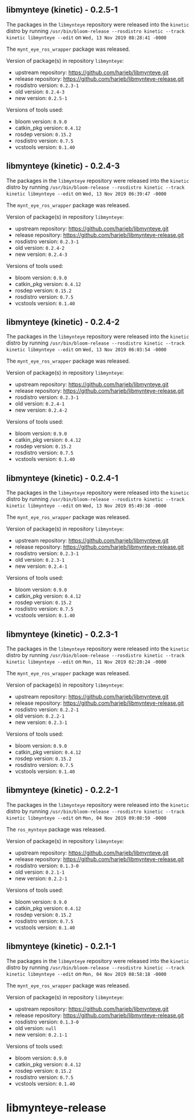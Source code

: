 ## libmynteye (kinetic) - 0.2.5-1

The packages in the `libmynteye` repository were released into the `kinetic` distro by running `/usr/bin/bloom-release --rosdistro kinetic --track kinetic libmynteye --edit` on `Wed, 13 Nov 2019 08:28:41 -0000`

The `mynt_eye_ros_wrapper` package was released.

Version of package(s) in repository `libmynteye`:

- upstream repository: https://github.com/harjeb/libmynteye.git
- release repository: https://github.com/harjeb/libmynteye-release.git
- rosdistro version: `0.2.3-1`
- old version: `0.2.4-3`
- new version: `0.2.5-1`

Versions of tools used:

- bloom version: `0.9.0`
- catkin_pkg version: `0.4.12`
- rosdep version: `0.15.2`
- rosdistro version: `0.7.5`
- vcstools version: `0.1.40`


## libmynteye (kinetic) - 0.2.4-3

The packages in the `libmynteye` repository were released into the `kinetic` distro by running `/usr/bin/bloom-release --rosdistro kinetic --track kinetic libmynteye --edit` on `Wed, 13 Nov 2019 06:39:47 -0000`

The `mynt_eye_ros_wrapper` package was released.

Version of package(s) in repository `libmynteye`:

- upstream repository: https://github.com/harjeb/libmynteye.git
- release repository: https://github.com/harjeb/libmynteye-release.git
- rosdistro version: `0.2.3-1`
- old version: `0.2.4-2`
- new version: `0.2.4-3`

Versions of tools used:

- bloom version: `0.9.0`
- catkin_pkg version: `0.4.12`
- rosdep version: `0.15.2`
- rosdistro version: `0.7.5`
- vcstools version: `0.1.40`


## libmynteye (kinetic) - 0.2.4-2

The packages in the `libmynteye` repository were released into the `kinetic` distro by running `/usr/bin/bloom-release --rosdistro kinetic --track kinetic libmynteye --edit` on `Wed, 13 Nov 2019 06:03:54 -0000`

The `mynt_eye_ros_wrapper` package was released.

Version of package(s) in repository `libmynteye`:

- upstream repository: https://github.com/harjeb/libmynteye.git
- release repository: https://github.com/harjeb/libmynteye-release.git
- rosdistro version: `0.2.3-1`
- old version: `0.2.4-1`
- new version: `0.2.4-2`

Versions of tools used:

- bloom version: `0.9.0`
- catkin_pkg version: `0.4.12`
- rosdep version: `0.15.2`
- rosdistro version: `0.7.5`
- vcstools version: `0.1.40`


## libmynteye (kinetic) - 0.2.4-1

The packages in the `libmynteye` repository were released into the `kinetic` distro by running `/usr/bin/bloom-release --rosdistro kinetic --track kinetic libmynteye --edit` on `Wed, 13 Nov 2019 05:49:38 -0000`

The `mynt_eye_ros_wrapper` package was released.

Version of package(s) in repository `libmynteye`:

- upstream repository: https://github.com/harjeb/libmynteye.git
- release repository: https://github.com/harjeb/libmynteye-release.git
- rosdistro version: `0.2.3-1`
- old version: `0.2.3-1`
- new version: `0.2.4-1`

Versions of tools used:

- bloom version: `0.9.0`
- catkin_pkg version: `0.4.12`
- rosdep version: `0.15.2`
- rosdistro version: `0.7.5`
- vcstools version: `0.1.40`


## libmynteye (kinetic) - 0.2.3-1

The packages in the `libmynteye` repository were released into the `kinetic` distro by running `/usr/bin/bloom-release --rosdistro kinetic --track kinetic libmynteye --edit` on `Mon, 11 Nov 2019 02:28:24 -0000`

The `mynt_eye_ros_wrapper` package was released.

Version of package(s) in repository `libmynteye`:

- upstream repository: https://github.com/harjeb/libmynteye.git
- release repository: https://github.com/harjeb/libmynteye-release.git
- rosdistro version: `0.2.2-1`
- old version: `0.2.2-1`
- new version: `0.2.3-1`

Versions of tools used:

- bloom version: `0.9.0`
- catkin_pkg version: `0.4.12`
- rosdep version: `0.15.2`
- rosdistro version: `0.7.5`
- vcstools version: `0.1.40`


## libmynteye (kinetic) - 0.2.2-1

The packages in the `libmynteye` repository were released into the `kinetic` distro by running `/usr/bin/bloom-release --rosdistro kinetic --track kinetic libmynteye --edit` on `Mon, 04 Nov 2019 09:08:59 -0000`

The `ros_mynteye` package was released.

Version of package(s) in repository `libmynteye`:

- upstream repository: https://github.com/harjeb/libmynteye.git
- release repository: https://github.com/harjeb/libmynteye-release.git
- rosdistro version: `0.1.3-0`
- old version: `0.2.1-1`
- new version: `0.2.2-1`

Versions of tools used:

- bloom version: `0.9.0`
- catkin_pkg version: `0.4.12`
- rosdep version: `0.15.2`
- rosdistro version: `0.7.5`
- vcstools version: `0.1.40`


## libmynteye (kinetic) - 0.2.1-1

The packages in the `libmynteye` repository were released into the `kinetic` distro by running `/usr/bin/bloom-release --rosdistro kinetic --track kinetic libmynteye --edit` on `Mon, 04 Nov 2019 08:58:18 -0000`

The `mynt_eye_ros_wrapper` package was released.

Version of package(s) in repository `libmynteye`:

- upstream repository: https://github.com/harjeb/libmynteye.git
- release repository: https://github.com/harjeb/libmynteye-release.git
- rosdistro version: `0.1.3-0`
- old version: `null`
- new version: `0.2.1-1`

Versions of tools used:

- bloom version: `0.9.0`
- catkin_pkg version: `0.4.12`
- rosdep version: `0.15.2`
- rosdistro version: `0.7.5`
- vcstools version: `0.1.40`


# libmynteye-release